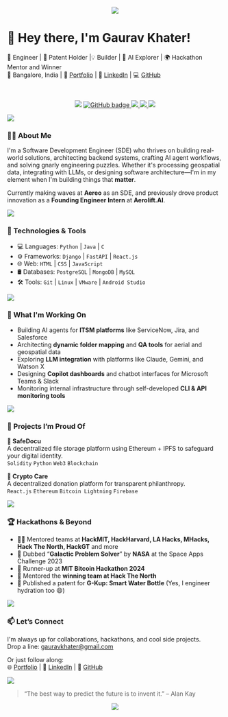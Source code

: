 <p align="center">
     <img src="https://capsule-render.vercel.app/api?type=waving&color=gradient&height=100&section=header"/>
</p>

# 👋 Hey there, I'm Gaurav Khater!

🧠 Engineer | 🚀 Patent Holder |💡 Builder | 🤖 AI Explorer | 🌍 Hackathon Mentor and Winner <br>
📍 Bangalore, India | 🔗 [Portfolio](https://gaurav-portfolio-mu.vercel.app/) | 🧠 [LinkedIn](https://www.linkedin.com/in/gaurav-khater-882b97203) | 💻 [GitHub](https://github.com/theBatman07)

<br>
<p align="center">
<!--   <a>
    <img src="https://komarev.com/ghpvc/?username=theBatman07&style=for-the-badge">
</a> -->
   <img src="https://komarev.com/ghpvc/?username=theBatman07&style=for-the-badge">
  <a href="https://github.com/theBatman07?tab=followers">
    <img src="https://img.shields.io/github/followers/theBatman07?label=Followers&logo=GitHub&style=for-the-badge" alt="GitHub badge" />
  </a>
  
 <a href="https://www.linkedin.com/in/gauravkhater">
  <img src="https://img.shields.io/badge/LinkedIn-0077B5?style=for-the-badge&logo=linkedin&logoColor=white" /> 
  </a>

<a href="https://gaurav-portfolio-mu.vercel.app/">
  <img src="https://img.shields.io/badge/Portfolio-1c1d1f?style=for-the-badge&logo=webcomponents.org&logoColor=white" />
</a>

<!--   <a href="https://www.instagram.com/g.khater7/">
    <img src="https://img.shields.io/badge/Instagram-E4405F?style=for-the-badge&logo=instagram&logoColor=white" />
  </a> -->
  
  <a href="https://api.whatsapp.com/send?phone=8240373360&text=Hi%2C%20how%20may%20I%20assist%20you%3F">
    <img src="https://img.shields.io/badge/WhatsApp-25D366?style=for-the-badge&logo=whatsapp&logoColor=white" />
  </a>
  
 <!--  <a href="http://twitter.com/@GauravKhater">
    <img src="https://img.shields.io/badge/Twitter-1DA1F2?style=for-the-badge&logo=twitter&logoColor=white" />
  </a> -->
              
</p>
<a href=""><img src="https://user-images.githubusercontent.com/73097560/115834477-dbab4500-a447-11eb-908a-139a6edaec5c.gif"></a>


### 👨‍💻 About Me

I'm a Software Development Engineer (SDE) who thrives on building real-world solutions, architecting backend systems, crafting AI agent workflows, and solving gnarly engineering puzzles. Whether it's processing geospatial data, integrating with LLMs, or designing software architecture—I'm in my element when I'm building things that **matter**.

Currently making waves at **Aereo** as an SDE, and previously drove product innovation as a **Founding Engineer Intern** at **Aerolift.AI**.

<a href=""><img src="https://user-images.githubusercontent.com/73097560/115834477-dbab4500-a447-11eb-908a-139a6edaec5c.gif"></a>

### 🔧 Technologies & Tools

- 💻 Languages: `Python` | `Java` | `C`
- ⚙️ Frameworks: `Django` | `FastAPI` | `React.js`
- 🌐 Web: `HTML` | `CSS` | `JavaScript`
- 🛢️ Databases: `PostgreSQL` | `MongoDB` | `MySQL`
- 🛠️ Tools: `Git` | `Linux` | `VMware` | `Android Studio`

<a href=""><img src="https://user-images.githubusercontent.com/73097560/115834477-dbab4500-a447-11eb-908a-139a6edaec5c.gif"></a>

### 🧠 What I'm Working On

- Building AI agents for **ITSM platforms** like ServiceNow, Jira, and Salesforce  
- Architecting **dynamic folder mapping** and **QA tools** for aerial and geospatial data  
- Exploring **LLM integration** with platforms like Claude, Gemini, and Watson X  
- Designing **Copilot dashboards** and chatbot interfaces for Microsoft Teams & Slack  
- Monitoring internal infrastructure through self-developed **CLI & API monitoring tools**

<a href=""><img src="https://user-images.githubusercontent.com/73097560/115834477-dbab4500-a447-11eb-908a-139a6edaec5c.gif"></a>

### 🚀 Projects I’m Proud Of

**🧾 SafeDocu**  
A decentralized file storage platform using Ethereum + IPFS to safeguard your digital identity.  
`Solidity` `Python` `Web3` `Blockchain`

**💸 Crypto Care**  
A decentralized donation platform for transparent philanthropy.  
`React.js` `Ethereum` `Bitcoin Lightning` `Firebase`

<a href=""><img src="https://user-images.githubusercontent.com/73097560/115834477-dbab4500-a447-11eb-908a-139a6edaec5c.gif"></a>

### 🏆 Hackathons & Beyond

- 👨‍🏫 Mentored teams at **HackMIT, HackHarvard, LA Hacks, MHacks, Hack The North, HackGT** and more  
- 🧠 Dubbed “**Galactic Problem Solver**” by **NASA** at the Space Apps Challenge 2023  
- 🥈 Runner-up at **MIT Bitcoin Hackathon 2024**  
- 🥇 Mentored the **winning team at Hack The North**  
- 🚀 Published a patent for **G-Kup: Smart Water Bottle** (Yes, I engineer hydration too 😄)

<a href=""><img src="https://user-images.githubusercontent.com/73097560/115834477-dbab4500-a447-11eb-908a-139a6edaec5c.gif"></a>

### 📫 Let’s Connect

I'm always up for collaborations, hackathons, and cool side projects.  
Drop a line: gauravkhater@gmail.com 

Or just follow along:  
🌐 [Portfolio](https://gaurav-portfolio-mu.vercel.app/) | 💼 [LinkedIn](https://www.linkedin.com/in/gaurav-khater-882b97203) | 🧪 [GitHub](https://github.com/theBatman07)

<a href=""><img src="https://user-images.githubusercontent.com/73097560/115834477-dbab4500-a447-11eb-908a-139a6edaec5c.gif"></a>

> “The best way to predict the future is to invent it.” – Alan Kay


<p align="center">
     <img src="https://capsule-render.vercel.app/api?type=waving&color=gradient&height=100&section=footer"/>
</p>

